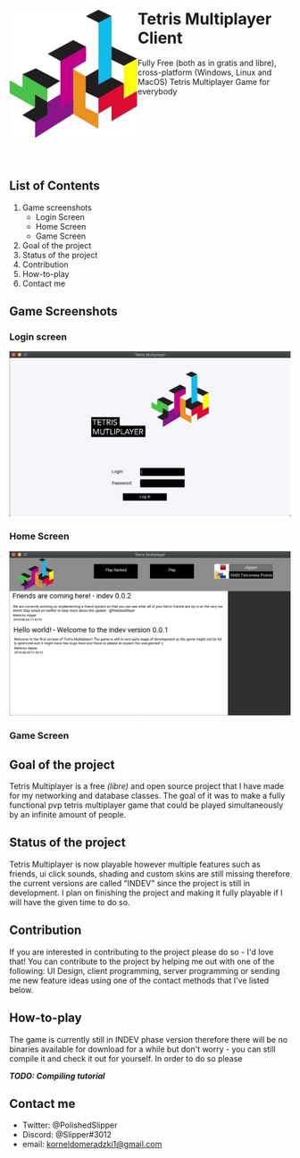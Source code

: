 # <img align="left" src="https://raw.githubusercontent.com/TheSlipper/Tetris-Multiplayer-Client/master/Resources/Game%20Logo/logo_no_label.png" height="230" width="230"> Tetris Multiplayer Client

Fully Free (both as in gratis and libre), cross-platform (Windows, Linux and MacOS) Tetris Multiplayer Game for everybody<br><br><br><br><br><br><br><br>

## List of Contents

1. Game screenshots
   * Login Screen
   * Home Screen
   * Game Screen
2. Goal of the project
3. Status of the project
4. Contribution
5. How-to-play
6. Contact me

## Game Screenshots

### Login screen
![login screen](https://raw.githubusercontent.com/TheSlipper/Tetris-Multiplayer-Client/master/docs/login_screen.png)

### Home Screen
![home screen](https://raw.githubusercontent.com/TheSlipper/Tetris-Multiplayer-Client/master/docs/home_screen.png)

### Game Screen

## Goal of the project

Tetris Multiplayer is a free *(libre)* and open source project that I have made for my networking and database classes. The goal of it was to make a fully functional pvp tetris multiplayer game that could be played simultaneously by an infinite amount of people.

## Status of the project

Tetris Multiplayer is now playable however multiple features such as friends, ui click sounds, shading and custom skins are still missing therefore the current versions are called "INDEV" since the project is still in development. I plan on finishing the project and making it fully playable if I will have the given time to do so.

## Contribution

If you are interested in contributing to the project please do so - I'd love that! You can contribute to the project by helping me out with one of the following: UI Design, client programming, server programming or sending me new feature ideas using one of the contact methods that I've listed below.

## How-to-play

The game is currently still in INDEV phase version therefore there will be no binaries available for download for a while but don't worry - you can still compile it and check it out for yourself. In order to do so please

***TODO: Compiling tutorial***

## Contact me

* Twitter: @PolishedSlipper
* Discord: @Slipper#3012
* email: korneldomeradzki1@gmail.com